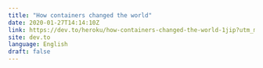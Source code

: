 ```yaml
---
title: "How containers changed the world"
date: 2020-01-27T14:14:10Z
link: https://dev.to/heroku/how-containers-changed-the-world-1jip?utm_medium=RSS&utm_source=news.12bit.vn
site: dev.to
language: English
draft: false
---
```


